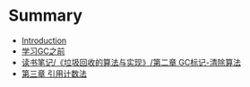 # Summary

* [Introduction](README.md)
* [学习GC之前](xue-xi-gc-zhi-qian.md)
* [读书笔记/《垃圾回收的算法与实现》/第二章 GC标记-清除算法](11.md)
* [第三章 引用计数法](di-san-zhang-yin-yong-ji-shu-fa.md)

